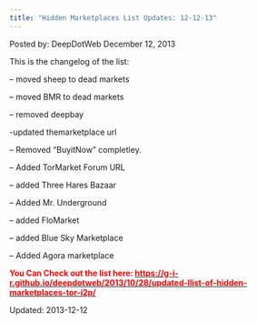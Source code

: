 ```yaml
---
title: "Hidden Marketplaces List Updates: 12-12-13"
---
```


<span>Posted by: DeepDotWeb </span>
<span>December 12, 2013</span>


<p>This is the changelog of the list:</p>
<p>&#8211; moved sheep to dead markets</p>
<p>&#8211; moved BMR to dead markets</p>
<p>&#8211; removed deepbay</p>
<p>-updated themarketplace url</p>
<p>&#8211; Removed &#8220;BuyitNow&#8221; completley.</p>
<p>&#8211; Added TorMarket Forum URL</p>
<p>&#8211; added Three Hares Bazaar</p>
<p>&#8211; Added Mr. Underground</p>
<p>&#8211; added FloMarket</p>
<p>&#8211; added Blue Sky Marketplace</p>
<p>&#8211; Added Agora marketplace</p>
<p><span style="color: #ff0000;"><strong>You Can Check out the list here: <a href="https://g-i-r.github.io/deepdotweb/2013/10/28/updated-llist-of-hidden-marketplaces-tor-i2p/" target="_blank"><span style="color: #ff0000;">https://g-i-r.github.io/deepdotweb/2013/10/28/updated-llist-of-hidden-marketplaces-tor-i2p/</span></a></strong></span></p>


Updated: 2013-12-12